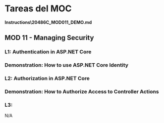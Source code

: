 # Tareas del MOC

**Instructions\20486C_MOD011_DEMO.md**

## MOD 11 - Managing Security

### L1: Authentication in ASP.NET Core 

### Demonstration: How to use ASP.NET Core Identity

### L2: Authorization in ASP.NET Core

### Demonstration: How to Authorize Access to Controller Actions

### L3: 

N/A
